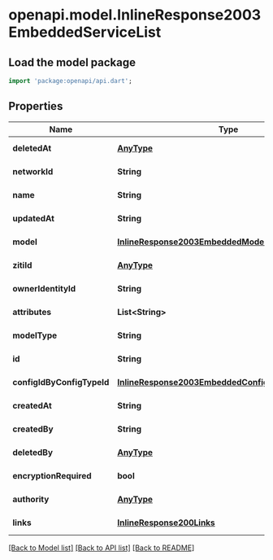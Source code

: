 # openapi.model.InlineResponse2003EmbeddedServiceList

## Load the model package
```dart
import 'package:openapi/api.dart';
```

## Properties
Name | Type | Description | Notes
------------ | ------------- | ------------- | -------------
**deletedAt** | [**AnyType**](.md) |  | [default to null]
**networkId** | **String** |  | [default to null]
**name** | **String** |  | [default to null]
**updatedAt** | **String** |  | [default to null]
**model** | [**InlineResponse2003EmbeddedModel**](InlineResponse2003EmbeddedModel.md) |  | [default to null]
**zitiId** | [**AnyType**](.md) |  | [default to null]
**ownerIdentityId** | **String** |  | [default to null]
**attributes** | **List&lt;String&gt;** |  | [default to []]
**modelType** | **String** |  | [default to null]
**id** | **String** |  | [default to null]
**configIdByConfigTypeId** | [**InlineResponse2003EmbeddedConfigIdByConfigTypeId**](InlineResponse2003EmbeddedConfigIdByConfigTypeId.md) |  | [default to null]
**createdAt** | **String** |  | [default to null]
**createdBy** | **String** |  | [default to null]
**deletedBy** | [**AnyType**](.md) |  | [default to null]
**encryptionRequired** | **bool** |  | [default to null]
**authority** | [**AnyType**](.md) |  | [default to null]
**links** | [**InlineResponse200Links**](InlineResponse200Links.md) |  | [default to null]

[[Back to Model list]](../README.md#documentation-for-models) [[Back to API list]](../README.md#documentation-for-api-endpoints) [[Back to README]](../README.md)


